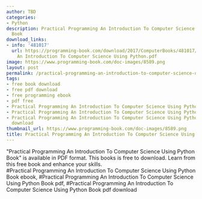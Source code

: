 ```yaml
---
author: TBD
categories:
- Python
description: Practical Programming An Introduction To Computer Science Using Python
  Book
download_links:
- info: '481017'
  url: https://programming-book.com/download/2017/ComputerBooks/481017/Practical Programming
    An Introduction To Computer Science Using Python.pdf
image: https://www.programming-book.com/doc-images/8589.png
layout: post
permalink: /practical-programming-an-introduction-to-computer-science-using-python-book.html
tags:
- free book download
- free pdf download
- free programming ebook
- pdf free
- Practical Programming An Introduction To Computer Science Using Python Book ebook
- Practical Programming An Introduction To Computer Science Using Python Book pdf
- Practical Programming An Introduction To Computer Science Using Python Book pdf
  download
thumbnail_url: https://www.programming-book.com/doc-images/8589.png
title: Practical Programming An Introduction To Computer Science Using Python Book
---
```


 
<div class="item-desc text-justify">
  "Practical Programming An Introduction To Computer Science Using Python Book" is available in PDF format. This books is free to download. Learn from this free book and enhance your skills.
  <br>
  #Practical Programming An Introduction To Computer Science Using Python Book ebook, #Practical Programming An Introduction To Computer Science Using Python Book pdf, #Practical Programming An Introduction To Computer Science Using Python Book pdf download
</div>